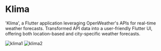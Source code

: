 # Klima  

'Klima', a Flutter application leveraging OpenWeather's APIs for real-time weather forecasts.
Transformed API data into a user-friendly Flutter UI, offering both location-based and city-specific weather forecasts.

![klima1](https://github.com/HyperactiveDuck/klima_flutter_app/assets/133441799/e57d1e13-e7dd-4184-b085-ba2555efa932)
![klima2](https://github.com/HyperactiveDuck/klima_flutter_app/assets/133441799/21a3b1d8-c2ea-4e84-ac25-b4444c322148)
